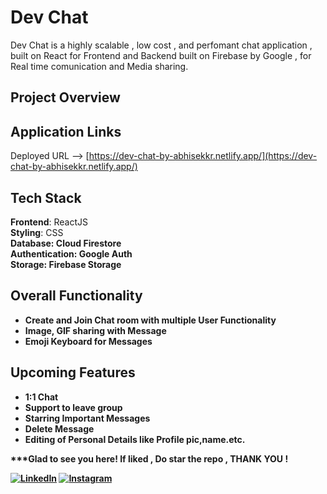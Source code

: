 # Dev Chat

Dev Chat is a highly scalable , low cost , and perfomant chat application , built on React for Frontend and Backend built on Firebase by Google , for Real time comunication and Media sharing.

## Project Overview


## Application Links

Deployed URL --> [https://dev-chat-by-abhisekkr.netlify.app/](https://dev-chat-by-abhisekkr.netlify.app/)

## Tech Stack

<b>Frontend</b>: ReactJS
<br>
<b>Styling</b>: CSS
<br>
<b>Database<b>: Cloud Firestore
<br>
<b> Authentication<b>: Google Auth
<br>
<b>Storage<b>: Firebase Storage

## Overall Functionality 
- Create and Join Chat room with multiple User Functionality
- Image, GIF sharing with Message 
- Emoji Keyboard for Messages
  
## Upcoming Features
- 1:1 Chat
- Support to leave group
- Starring Important Messages
- Delete Message
- Editing of Personal Details like Profile pic,name.etc.
  
***Glad to see you here! If liked , Do star the repo , THANK YOU !

[![LinkedIn](https://img.shields.io/static/v1.svg?label=connect&message=@abhisek-kumar&color=grey&logo=linkedin&style=flat&logoColor=white&colorA=blue)](https://www.linkedin.com/in/abhisek-kumar-a32677191/)  [![Instagram](https://img.shields.io/static/v1.svg?label=follow&message=@abbhisekk&color=grey&logo=instagram&style=flat&logoColor=white&colorA=blue)](https://www.instagram.com/abbhisekk/)
